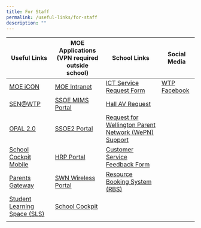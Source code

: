 ```yaml
---
title: For Staff
permalink: /useful-links/for-staff
description: ""
---
```

| Useful Links | MOE Applications<br>(VPN required outside school) | School Links | Social Media |
|---|---|---|---|
| [MOE iCON](https://icon.moe.edu.sg/) | [MOE Intranet](https://intranet.moe.gov.sg/) | [ICT Service Request Form](https://docs.google.com/a/moe.edu.sg/spreadsheet/viewform?usp=drive_web&formkey=dEN6VU5MRFB4YVNDUzNYelQwWFE5R0E6MQ#gid=0) | [WTP Facebook](https://www.facebook.com/wellingtonprisg) |
| [SEN@WTP](https://snwps.wordpress.com/) | [SSOE MIMS Portal](https://portal.mims.moe.gov.sg/idmdash) | [Hall AV Request](https://docs.google.com/a/moe.edu.sg/forms/d/1MeP_BnD-rSGuq9ZA-jUUKnTv8ZLp-mGm0D4GRJW44o4/viewform) |  |
| [OPAL 2.0](https://www.opal2.moe.edu.sg/app/learner) | [SSOE2 Portal](https://ssoe2.moe.edu.sg/) | [Request for Wellington Parent Network (WePN) Support](https://docs.google.com/forms/d/e/1FAIpQLSevGTpLCxpHnmhlBCoC2LZsi8D1VyjRecJS827Rp4Mn3MUL2w/viewform?c=0&w=1) |  |
| [School Cockpit Mobile](https://scmobile.moe.edu.sg/) |  [HRP Portal](https://www.hrp.gov.sg/) | [Customer Service Feedback Form](https://docs.google.com/forms/d/e/1FAIpQLSev3_f82zMbVkfwkt9qmuowYWJeUmY20a0iVog8SPMqU2FukQ/viewform) |    |
| [Parents Gateway](https://pg.moe.edu.sg/) | [SWN Wireless Portal](http://portal.swn.moe.edu.sg/) | [Resource Booking System (RBS)](https://rbs.avero-tech.com/)  |
| [Student Learning Space (SLS)](https://vle.learning.moe.edu.sg/login) | [School Cockpit](https://schoolcockpit.moe.gov.sg/) |  |  |
| | | | |